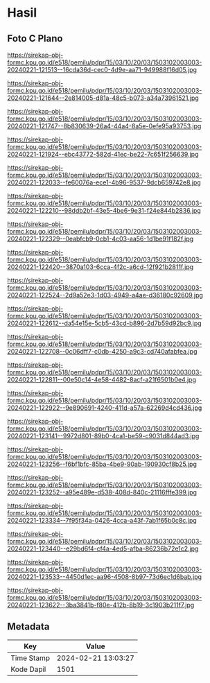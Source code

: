# Hasil

## Foto C Plano

https://sirekap-obj-formc.kpu.go.id/e518/pemilu/pdpr/15/03/10/20/03/1503102003003-20240221-121513--16cda36d-cec0-4d9e-aa71-949988f16d05.jpg

https://sirekap-obj-formc.kpu.go.id/e518/pemilu/pdpr/15/03/10/20/03/1503102003003-20240221-121644--2e814005-d81a-48c5-b073-a34a73961521.jpg

https://sirekap-obj-formc.kpu.go.id/e518/pemilu/pdpr/15/03/10/20/03/1503102003003-20240221-121747--8b830639-26a4-44a4-8a5e-0efe95a93753.jpg

https://sirekap-obj-formc.kpu.go.id/e518/pemilu/pdpr/15/03/10/20/03/1503102003003-20240221-121924--ebc43772-582d-41ec-be22-7c651f256639.jpg

https://sirekap-obj-formc.kpu.go.id/e518/pemilu/pdpr/15/03/10/20/03/1503102003003-20240221-122033--fe60076a-ece1-4b96-9537-9dcb659742e8.jpg

https://sirekap-obj-formc.kpu.go.id/e518/pemilu/pdpr/15/03/10/20/03/1503102003003-20240221-122210--98ddb2bf-43e5-4be6-9e31-f24e844b2836.jpg

https://sirekap-obj-formc.kpu.go.id/e518/pemilu/pdpr/15/03/10/20/03/1503102003003-20240221-122329--0eabfcb9-0cb1-4c03-aa56-1d1be91f182f.jpg

https://sirekap-obj-formc.kpu.go.id/e518/pemilu/pdpr/15/03/10/20/03/1503102003003-20240221-122420--3870a103-6cca-4f2c-a6cd-12f921b2811f.jpg

https://sirekap-obj-formc.kpu.go.id/e518/pemilu/pdpr/15/03/10/20/03/1503102003003-20240221-122524--2d9a52e3-1d03-4949-a4ae-d36180c92609.jpg

https://sirekap-obj-formc.kpu.go.id/e518/pemilu/pdpr/15/03/10/20/03/1503102003003-20240221-122612--da54e15e-5cb5-43cd-b896-2d7b59d92bc9.jpg

https://sirekap-obj-formc.kpu.go.id/e518/pemilu/pdpr/15/03/10/20/03/1503102003003-20240221-122708--0c06dff7-c0db-4250-a9c3-cd740afabfea.jpg

https://sirekap-obj-formc.kpu.go.id/e518/pemilu/pdpr/15/03/10/20/03/1503102003003-20240221-122811--00e50c14-4e58-4482-8acf-a21f6501b0e4.jpg

https://sirekap-obj-formc.kpu.go.id/e518/pemilu/pdpr/15/03/10/20/03/1503102003003-20240221-122922--9e890691-4240-411d-a57a-62269d4cd436.jpg

https://sirekap-obj-formc.kpu.go.id/e518/pemilu/pdpr/15/03/10/20/03/1503102003003-20240221-123141--9972d801-89b0-4ca1-be59-c9031d844ad3.jpg

https://sirekap-obj-formc.kpu.go.id/e518/pemilu/pdpr/15/03/10/20/03/1503102003003-20240221-123256--f6bf1bfc-85ba-4be9-90ab-190930cf8b25.jpg

https://sirekap-obj-formc.kpu.go.id/e518/pemilu/pdpr/15/03/10/20/03/1503102003003-20240221-123252--a95e489e-d538-408d-840c-21116fffe399.jpg

https://sirekap-obj-formc.kpu.go.id/e518/pemilu/pdpr/15/03/10/20/03/1503102003003-20240221-123334--7f95f34a-0426-4cca-a43f-7ab1f65b0c8c.jpg

https://sirekap-obj-formc.kpu.go.id/e518/pemilu/pdpr/15/03/10/20/03/1503102003003-20240221-123440--e29bd6f4-cf4a-4ed5-afba-86236b72e1c2.jpg

https://sirekap-obj-formc.kpu.go.id/e518/pemilu/pdpr/15/03/10/20/03/1503102003003-20240221-123533--4450d1ec-aa96-4508-8b97-73d6ec1d6bab.jpg

https://sirekap-obj-formc.kpu.go.id/e518/pemilu/pdpr/15/03/10/20/03/1503102003003-20240221-123622--3ba3841b-f80e-412b-8b19-3c1903b211f7.jpg


## Metadata

| Key        | Value               |
| ---------- | ------------------- |
| Time Stamp | 2024-02-21 13:03:27 |
| Kode Dapil | 1501                |



